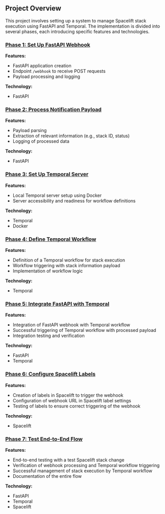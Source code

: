 ## Project Overview

This project involves setting up a system to manage Spacelift stack execution using FastAPI and Temporal. The implementation is divided into several phases, each introducing specific features and technologies.

### [Phase 1: Set Up FastAPI Webhook](./phase1.md)
**Features:**
- FastAPI application creation
- Endpoint `/webhook` to receive POST requests
- Payload processing and logging

**Technology:**
- FastAPI

### [Phase 2: Process Notification Payload](./phase2.md)
**Features:**
- Payload parsing
- Extraction of relevant information (e.g., stack ID, status)
- Logging of processed data

**Technology:**
- FastAPI

### [Phase 3: Set Up Temporal Server](./phase3.md)
**Features:**
- Local Temporal server setup using Docker
- Server accessibility and readiness for workflow definitions

**Technology:**
- Temporal
- Docker

### [Phase 4: Define Temporal Workflow](./phase4.md)
**Features:**
- Definition of a Temporal workflow for stack execution
- Workflow triggering with stack information payload
- Implementation of workflow logic

**Technology:**
- Temporal

### [Phase 5: Integrate FastAPI with Temporal](./phase5.md)
**Features:**
- Integration of FastAPI webhook with Temporal workflow
- Successful triggering of Temporal workflow with processed payload
- Integration testing and verification

**Technology:**
- FastAPI
- Temporal

### [Phase 6: Configure Spacelift Labels](./phase6.md)
**Features:**
- Creation of labels in Spacelift to trigger the webhook
- Configuration of webhook URL in Spacelift label settings
- Testing of labels to ensure correct triggering of the webhook

**Technology:**
- Spacelift

### [Phase 7: Test End-to-End Flow](./phase7.md)
**Features:**
- End-to-end testing with a test Spacelift stack change
- Verification of webhook processing and Temporal workflow triggering
- Successful management of stack execution by Temporal workflow
- Documentation of the entire flow

**Technology:**
- FastAPI
- Temporal
- Spacelift